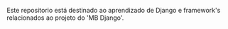 Este repositorio está destinado ao aprendizado de Django e framework's relacionados ao projeto do 'MB Django'.

